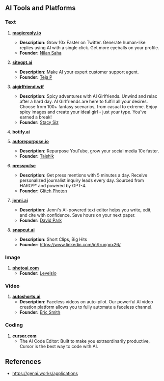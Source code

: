 ## AI Tools and Platforms

### Text

1. **[magicreply.io](https://magicreply.io)**
   - **Description:** Grow 10x Faster on Twitter. Generate human-like replies using AI with a single click. Get more eyeballs on your profile.
   - **Founder:** [Nilan Saha](https://x.com/nilansaha)

1. **[sitegpt.ai](https://sitegpt.ai)**
   - **Description:** Make AI your expert customer support agent.
   - **Founder:** [Teja P](https://x.com/pbteja1998)

1. **[aigirlfriend.wtf](https://www.aigirlfriend.wtf)**
   - **Description:** Spicy adventures with AI Girlfriends. Unwind and relax after a hard day. AI Girlfriends are here to fulfill all your desires. Choose from 100+ fantasy scenarios, from casual to extreme. Enjoy spicy images and create your ideal girl - just your type. You've earned a break!
   - **Founder:** [Stacy Siz](https://x.com/stacy_siz)

1. **[botify.ai](https://botify.ai)**

1. **[autorepurpose.io](https://www.autorepurpose.io)**
   - **Description:** Repurpose YouTube, grow your social media 10x faster.
   - **Founder:** [Taishik](https://x.com/taishik_)

1. **[presspulse](https://www.presspulse.ai/)**
   - **Description:** Get press mentions with 5 minutes a day. Receive personalized journalist inquiry leads every day. Sourced from HARO®* and powered by GPT-4.
   - **Founder:** [Glitch Photon](https://x.com/GlitchPhoton)

1. **[jenni.ai](https://jenni.ai/)**
   - **Description:** Jenni's AI-powered text editor helps you write, edit, and cite with confidence. Save hours on your next paper.
   - **Founder:** [David Park](https://x.com/Davidjpark96)

1. **[snapcut.ai](https://snapcut.ai)**
   - **Description:** Short Clips, Big Hits
   - **Founder:** https://www.linkedin.com/in/trungnx26/

### Image

1. **[photoai.com](https://photoai.com)**
   - **Founder:** [Levelsio](https://x.com/levelsio)

### Video

1. **[autoshorts.ai](https://autoshorts.ai/)**
   - **Description:** Faceless videos on auto-pilot. Our powerful AI video creation platform allows you to fully automate a faceless channel.
   - **Founder:** [Eric Smith](https://x.com/ericsmith1302)
  
### Coding

1. **[cursor.com](https://www.cursor.com)**
   - The AI Code Editor: Built to make you extraordinarily productive, Cursor is the best way to code with AI.

## References

- https://genai.works/applications
